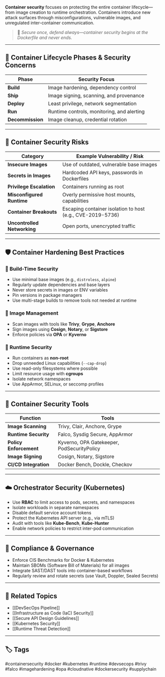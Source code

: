 **Container security** focuses on protecting the entire container lifecycle—from image creation to runtime orchestration. Containers introduce new attack surfaces through misconfigurations, vulnerable images, and unregulated inter-container communication.

> 🧠 *Secure once, defend always—container security begins at the Dockerfile and never ends.*

---

## 🔄 Container Lifecycle Phases & Security Concerns

| Phase         | Security Focus                                   |
|---------------|--------------------------------------------------|
| **Build**     | Image hardening, dependency control              |
| **Ship**      | Image signing, scanning, and provenance          |
| **Deploy**    | Least privilege, network segmentation            |
| **Run**       | Runtime controls, monitoring, and alerting       |
| **Decommission** | Image cleanup, credential rotation           |

---

## 🧱 Container Security Risks

| Category          | Example Vulnerability / Risk                         |
|-------------------|------------------------------------------------------|
| **Insecure Images** | Use of outdated, vulnerable base images             |
| **Secrets in Images**| Hardcoded API keys, passwords in Dockerfiles      |
| **Privilege Escalation**| Containers running as root                     |
| **Misconfigured Runtime**| Overly permissive host mounts, capabilities   |
| **Container Breakouts** | Escaping container isolation to host (e.g., CVE-2019-5736) |
| **Uncontrolled Networking**| Open ports, unencrypted traffic             |

---

## 🛡 Container Hardening Best Practices

### 🔨 Build-Time Security

- Use minimal base images (e.g., `distroless`, `alpine`)
- Regularly update dependencies and base layers
- Never store secrets in images or ENV variables
- Pin versions in package managers
- Use multi-stage builds to remove tools not needed at runtime

### 🚢 Image Management

- Scan images with tools like **Trivy**, **Grype**, **Anchore**
- Sign images using **Cosign**, **Notary**, or **Sigstore**
- Enforce policies via **OPA** or **Kyverno**

### 🔐 Runtime Security

- Run containers as **non-root**
- Drop unneeded Linux capabilities (`--cap-drop`)
- Use read-only filesystems where possible
- Limit resource usage with **cgroups**
- Isolate network namespaces
- Use AppArmor, SELinux, or seccomp profiles

---

## 🧰 Container Security Tools

| Function         | Tools                                |
|------------------|--------------------------------------|
| **Image Scanning** | Trivy, Clair, Anchore, Grype        |
| **Runtime Security** | Falco, Sysdig Secure, AppArmor     |
| **Policy Enforcement** | Kyverno, OPA Gatekeeper, PodSecurityPolicy |
| **Image Signing** | Cosign, Notary, Sigstore             |
| **CI/CD Integration** | Docker Bench, Dockle, Checkov     |

---

## ☁️ Orchestrator Security (Kubernetes)

- Use **RBAC** to limit access to pods, secrets, and namespaces
- Isolate workloads in separate namespaces
- Disable default service account tokens
- Protect the Kubernetes API server (e.g., via mTLS)
- Audit with tools like **Kube-Bench**, **Kube-Hunter**
- Enable network policies to restrict inter-pod communication

---

## 🔁 Compliance & Governance

- Enforce CIS Benchmarks for Docker & Kubernetes
- Maintain SBOMs (Software Bill of Materials) for all images
- Integrate SAST/DAST tools into container-based workflows
- Regularly review and rotate secrets (use Vault, Doppler, Sealed Secrets)

---

## 🧩 Related Topics

- [[DevSecOps Pipeline]]
- [[Infrastructure as Code (IaC) Security]]
- [[Secure API Design Guidelines]]
- [[Kubernetes Security]]
- [[Runtime Threat Detection]]

---

## 🏷 Tags

#containersecurity #docker #kubernetes #runtime #devsecops #trivy #falco #imagehardening #opa #cloudnative #dockersecurity #supplychain

